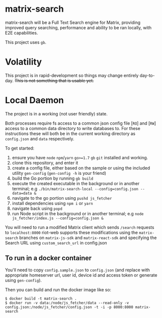 # matrix-search

matrix-search will be a Full Text Search engine for Matrix, providing improved query searching, performance and ability to be ran locally, with E2E capabilities.

This project uses `gb`.

# Volatility
This project is in rapid-development so things may change entirely day-to-day. ~~This is not something that is usable yet.~~

# Local Daemon
The project is in a working (not user friendly) state.

Both processes require fs access to a common json config file [`RO`]
and [`RW`] access to a common data directory to write databases to.
For these instructions these will both be in the current working directory
as `config.json` and `data` respectively.

To get started:
1. ensure you have `node` `npm`/`yarn` `go>=1.7` `gb` `git` installed and working.
1. clone this repository, and enter it
1. create a config file, either based on the sample or using the included utility `gen-config` (`gen-config -h` is your friend)
1. build the Go portion by running `gb build`
1. execute the created executable in the background or in another terminal; e.g `./bin/matrix-search-local --config=config.json --data=data &`
1. navigate to the go portion using `pushd js_fetcher`
1. install dependencies using `npm i` or `yarn`
1. navigate back using `popd`
1. run Node script in the background or in another terminal; e.g `node js_fetcher/index.js --config=config.json &`

You will need to run a modified Matrix client which sends `/search` requests to `localhost:8000` 
riot-web supports these modifications using the `matrix-search` branches on `matrix-js-sdk` and `matrix-react-sdk` and specifying the Search URL using `custom_search_url` in config.json

## To run in a docker container

You'll need to copy `config.sample.json` to `config.json` (and replace with
appropriate homeserver url, user id, device id and access token or generate
using `gen-config`).

Then you can build and run the docker image like so:

```
$ docker build -t matrix-search .
$ docker run -v data:/node/js_fetcher/data --read-only -v config.json:/node/js_fetcher/config.json -t -i -p 8000:8000 matrix-search
```
